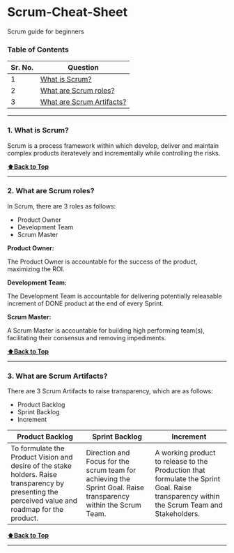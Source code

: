 # Scrum-Cheat-Sheet
Scrum guide for beginners

### Table of Contents
| Sr. No.        | Question      | 
| ------------- |-------------| 
| 1             |[What is Scrum?](https://github.com/aatul/Scrum-Cheat-Sheet/blob/master/README.md#1-what-is-scrum) | 
| 2             |[What are Scrum roles?](https://github.com/aatul/Scrum-Cheat-Sheet/blob/master/README.md#2-what-are-scrum-roles) | 
| 3             |[What are Scrum Artifacts?](https://github.com/aatul/Scrum-Cheat-Sheet/blob/master/README.md#3-what-are-scrum-artifacts) | 

---

### 1. What is Scrum?

Scrum is a process framework within which develop, deliver and maintain complex products iteratevely and incrementally while controlling the risks.

**[:arrow_up:Back to Top](https://github.com/aatul/Scrum-Cheat-Sheet/blob/master/README.md#table-of-contents)**

---

### 2. What are Scrum roles?

In Scrum, there are 3 roles as follows:
* Product Owner
* Development Team
* Scrum Master

**Product Owner:**

The Product Owner is accountable for the success of the product, maximizing the ROI.

**Development Team:**

The Development Team is accountable for delivering potentially releasable increment of DONE product at the end of every Sprint.

**Scrum Master:**

A Scrum Master is accountable for building high performing team(s), facilitating their consensus and removing impediments.

**[:arrow_up:Back to Top](https://github.com/aatul/Scrum-Cheat-Sheet/blob/master/README.md#table-of-contents)**

---

### 3. What are Scrum Artifacts?

There are 3 Scrum Artifacts to raise transparency, which are as follows:
* Product Backlog
* Sprint Backlog
* Increment

| Product Backlog        | Sprint Backlog      | Increment      | 
| ------------- |-------------|-------------| 
| To formulate the Product Vision and desire of the stake holders. Raise transparency by presenting the perceived value and roadmap for the product.             | Direction and Focus for the scrum team for achieving the Sprint Goal. Raise transparency within the Scrum Team. | A working product to release to the Production that formulate the Sprint Goal. Raise transparency within the Scrum Team and Stakeholders. |


**[:arrow_up:Back to Top](https://github.com/aatul/Scrum-Cheat-Sheet/blob/master/README.md#table-of-contents)**

---
